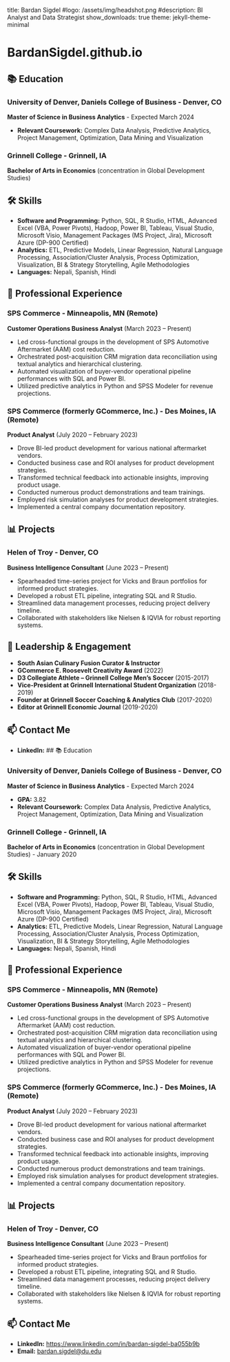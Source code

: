 title: Bardan Sigdel
#logo: /assets/img/headshot.png
#description: BI Analyst and Data Strategist
show_downloads: true
theme: jekyll-theme-minimal

# BardanSigdel.github.io

## 📚 Education

### **University of Denver, Daniels College of Business** - Denver, CO
**Master of Science in Business Analytics** - Expected March 2024
- **Relevant Coursework:** Complex Data Analysis, Predictive Analytics, Project Management, Optimization, Data Mining and Visualization

### **Grinnell College** - Grinnell, IA
**Bachelor of Arts in Economics** (concentration in Global Development Studies)

## 🛠️ Skills

- **Software and Programming:** Python, SQL, R Studio, HTML, Advanced Excel (VBA, Power Pivots), Hadoop, Power BI, Tableau, Visual Studio, Microsoft Visio, Management Packages (MS Project, Jira), Microsoft Azure (DP-900 Certified)
- **Analytics:** ETL, Predictive Models, Linear Regression, Natural Language Processing, Association/Cluster Analysis, Process Optimization, Visualization, BI & Strategy Storytelling, Agile Methodologies
- **Languages:** Nepali, Spanish, Hindi

## 💼 Professional Experience

### **SPS Commerce** - Minneapolis, MN (Remote)
**Customer Operations Business Analyst** (March 2023 – Present)
- Led cross-functional groups in the development of SPS Automotive Aftermarket (AAM) cost reduction.
- Orchestrated post-acquisition CRM migration data reconciliation using textual analytics and hierarchical clustering.
- Automated visualization of buyer-vendor operational pipeline performances with SQL and Power BI.
- Utilized predictive analytics in Python and SPSS Modeler for revenue projections.

### **SPS Commerce (formerly GCommerce, Inc.)** - Des Moines, IA (Remote)
**Product Analyst** (July 2020 – February 2023)
- Drove BI-led product development for various national aftermarket vendors.
- Conducted business case and ROI analyses for product development strategies.
- Transformed technical feedback into actionable insights, improving product usage.
- Conducted numerous product demonstrations and team trainings.
- Employed risk simulation analyses for product development strategies.
- Implemented a central company documentation repository.

## 📊 Projects

### **Helen of Troy** - Denver, CO
**Business Intelligence Consultant** (June 2023 – Present)
- Spearheaded time-series project for Vicks and Braun portfolios for informed product strategies.
- Developed a robust ETL pipeline, integrating SQL and R Studio.
- Streamlined data management processes, reducing project delivery timeline.
- Collaborated with stakeholders like Nielsen & IQVIA for robust reporting systems.

## 🌟 Leadership & Engagement

- **South Asian Culinary Fusion Curator & Instructor**
- **GCommerce E. Roosevelt Creativity Award** (2022)
- **D3 Collegiate Athlete – Grinnell College Men’s Soccer** (2015-2017)
- **Vice-President at Grinnell International Student Organization** (2018-2019)
- **Founder at Grinnell Soccer Coaching & Analytics Club** (2017-2020)
- **Editor at Grinnell Economic Journal** (2019-2020)

## 📫 Contact Me

- **LinkedIn:** ## 📚 Education

### **University of Denver, Daniels College of Business** - Denver, CO
**Master of Science in Business Analytics** - Expected March 2024
- **GPA:** 3.82
- **Relevant Coursework:** Complex Data Analysis, Predictive Analytics, Project Management, Optimization, Data Mining and Visualization

### **Grinnell College** - Grinnell, IA
**Bachelor of Arts in Economics** (concentration in Global Development Studies) - January 2020

## 🛠️ Skills

- **Software and Programming:** Python, SQL, R Studio, HTML, Advanced Excel (VBA, Power Pivots), Hadoop, Power BI, Tableau, Visual Studio, Microsoft Visio, Management Packages (MS Project, Jira), Microsoft Azure (DP-900 Certified)
- **Analytics:** ETL, Predictive Models, Linear Regression, Natural Language Processing, Association/Cluster Analysis, Process Optimization, Visualization, BI & Strategy Storytelling, Agile Methodologies
- **Languages:** Nepali, Spanish, Hindi

## 💼 Professional Experience

### **SPS Commerce** - Minneapolis, MN (Remote)
**Customer Operations Business Analyst** (March 2023 – Present)
- Led cross-functional groups in the development of SPS Automotive Aftermarket (AAM) cost reduction.
- Orchestrated post-acquisition CRM migration data reconciliation using textual analytics and hierarchical clustering.
- Automated visualization of buyer-vendor operational pipeline performances with SQL and Power BI.
- Utilized predictive analytics in Python and SPSS Modeler for revenue projections.

### **SPS Commerce (formerly GCommerce, Inc.)** - Des Moines, IA (Remote)
**Product Analyst** (July 2020 – February 2023)
- Drove BI-led product development for various national aftermarket vendors.
- Conducted business case and ROI analyses for product development strategies.
- Transformed technical feedback into actionable insights, improving product usage.
- Conducted numerous product demonstrations and team trainings.
- Employed risk simulation analyses for product development strategies.
- Implemented a central company documentation repository.

## 📊 Projects

### **Helen of Troy** - Denver, CO
**Business Intelligence Consultant** (June 2023 – Present)
- Spearheaded time-series project for Vicks and Braun portfolios for informed product strategies.
- Developed a robust ETL pipeline, integrating SQL and R Studio.
- Streamlined data management processes, reducing project delivery timeline.
- Collaborated with stakeholders like Nielsen & IQVIA for robust reporting systems.


## 📫 Contact Me

- **LinkedIn:** https://www.linkedin.com/in/bardan-sigdel-ba055b9b
- **Email:** bardan.sigdel@du.edu


